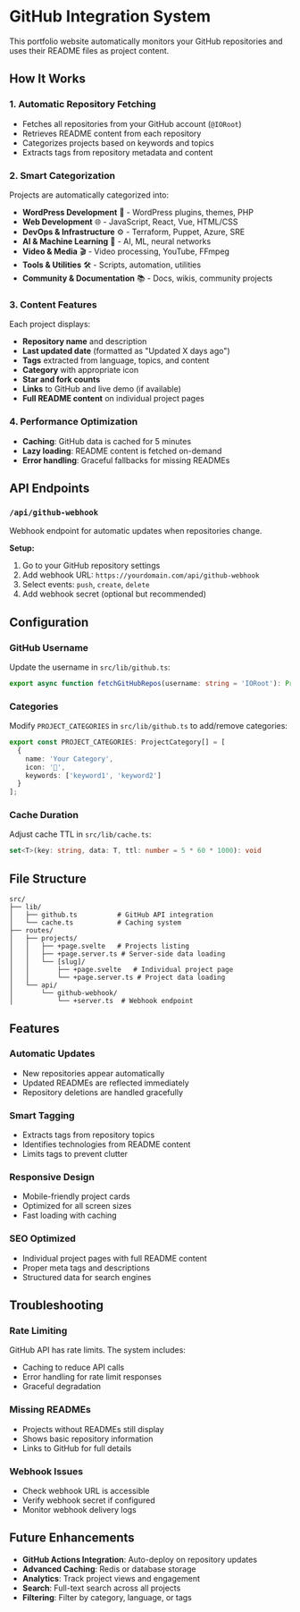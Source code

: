 # GitHub Integration System

This portfolio website automatically monitors your GitHub repositories and uses their README files as project content.

## How It Works

### 1. **Automatic Repository Fetching**
- Fetches all repositories from your GitHub account (`@IORoot`)
- Retrieves README content from each repository
- Categorizes projects based on keywords and topics
- Extracts tags from repository metadata and content

### 2. **Smart Categorization**
Projects are automatically categorized into:
- **WordPress Development** 🔧 - WordPress plugins, themes, PHP
- **Web Development** 🌐 - JavaScript, React, Vue, HTML/CSS
- **DevOps & Infrastructure** ⚙️ - Terraform, Puppet, Azure, SRE
- **AI & Machine Learning** 🤖 - AI, ML, neural networks
- **Video & Media** 🎬 - Video processing, YouTube, FFmpeg
- **Tools & Utilities** 🛠️ - Scripts, automation, utilities
- **Community & Documentation** 📚 - Docs, wikis, community projects

### 3. **Content Features**
Each project displays:
- **Repository name** and description
- **Last updated date** (formatted as "Updated X days ago")
- **Tags** extracted from language, topics, and content
- **Category** with appropriate icon
- **Star and fork counts**
- **Links** to GitHub and live demo (if available)
- **Full README content** on individual project pages

### 4. **Performance Optimization**
- **Caching**: GitHub data is cached for 5 minutes
- **Lazy loading**: README content is fetched on-demand
- **Error handling**: Graceful fallbacks for missing READMEs

## API Endpoints

### `/api/github-webhook`
Webhook endpoint for automatic updates when repositories change.

**Setup:**
1. Go to your GitHub repository settings
2. Add webhook URL: `https://yourdomain.com/api/github-webhook`
3. Select events: `push`, `create`, `delete`
4. Add webhook secret (optional but recommended)

## Configuration

### GitHub Username
Update the username in `src/lib/github.ts`:
```typescript
export async function fetchGitHubRepos(username: string = 'IORoot'): Promise<GitHubRepo[]>
```

### Categories
Modify `PROJECT_CATEGORIES` in `src/lib/github.ts` to add/remove categories:
```typescript
export const PROJECT_CATEGORIES: ProjectCategory[] = [
  {
    name: 'Your Category',
    icon: '🎯',
    keywords: ['keyword1', 'keyword2']
  }
];
```

### Cache Duration
Adjust cache TTL in `src/lib/cache.ts`:
```typescript
set<T>(key: string, data: T, ttl: number = 5 * 60 * 1000): void
```

## File Structure

```
src/
├── lib/
│   ├── github.ts          # GitHub API integration
│   └── cache.ts           # Caching system
├── routes/
│   ├── projects/
│   │   ├── +page.svelte   # Projects listing
│   │   ├── +page.server.ts # Server-side data loading
│   │   └── [slug]/
│   │       ├── +page.svelte   # Individual project page
│   │       └── +page.server.ts # Project data loading
│   └── api/
│       └── github-webhook/
│           └── +server.ts  # Webhook endpoint
```

## Features

### Automatic Updates
- New repositories appear automatically
- Updated READMEs are reflected immediately
- Repository deletions are handled gracefully

### Smart Tagging
- Extracts tags from repository topics
- Identifies technologies from README content
- Limits tags to prevent clutter

### Responsive Design
- Mobile-friendly project cards
- Optimized for all screen sizes
- Fast loading with caching

### SEO Optimized
- Individual project pages with full README content
- Proper meta tags and descriptions
- Structured data for search engines

## Troubleshooting

### Rate Limiting
GitHub API has rate limits. The system includes:
- Caching to reduce API calls
- Error handling for rate limit responses
- Graceful degradation

### Missing READMEs
- Projects without READMEs still display
- Shows basic repository information
- Links to GitHub for full details

### Webhook Issues
- Check webhook URL is accessible
- Verify webhook secret if configured
- Monitor webhook delivery logs

## Future Enhancements

- **GitHub Actions Integration**: Auto-deploy on repository updates
- **Advanced Caching**: Redis or database storage
- **Analytics**: Track project views and engagement
- **Search**: Full-text search across all projects
- **Filtering**: Filter by category, language, or tags 